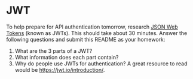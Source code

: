 # JWT

To help prepare for API authentication tomorrow, research [JSON Web Tokens](https://jwt.io) (known as JWTs). This should take about 30 minutes. Answer the following questions and submit this README as your homework:

1. What are the 3 parts of a JWT?
2. What information does each part contain?
3. Why do people use JWTs for authentication? A great resource to read would be https://jwt.io/introduction/.

